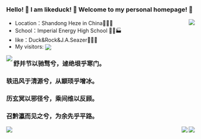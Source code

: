 ### Hello! 👋 I am likeduck! 👋 Welcome to my personal homepage! 👋

<img align=right src="https://github-readme-stats.vercel.app/api/top-langs/?username=likeduck&theme=light&layout=compact&hide_title=true" /> </div>

- Location：Shandong Heze in China🏰💒⛪
- School：Imperial Energy High School 🏪🏫🏭
- like：Duck&Rock&J.A.Seazer🏤🏥🏦
- My visitors: <img align=center src="https://visitor-badge.glitch.me/badge?username=likeduck&page_id=page.id&left_color=green&right_color=red" />

<img align="left" src="https://github-readme-stats.vercel.app/api?username=likeduck&show_icons=true&icon_color=228B22&border_radius=10&locale=ch&text_color=000000&&&count_private=true&hide_title=true" /> 

### 舒并节以驰骛兮，逴绝垠乎寒门。
### 轶迅风于清源兮，从颛顼乎增冰。
### 历玄冥以邪径兮，乘间维以反顾。
### 召黔瀛而见之兮，为余先乎平路。

<img align=right src="https://readme-typing-svg.demolab.com/?lines=+张+咸+池+奏+承+云+兮+二+女+御+九+韶+歌&color=FF6347" /> <img align=right src="https://readme-typing-svg.demolab.com/?lines=+使+湘+灵+鼓+瑟+兮+令+海+若+舞+冯+夷&color=228B22" />
<img src="https://github-readme-activity-graph.cyclic.app/graph?username=likeduck&multiline=true&bg_color=FFFAFA&color=000000&line=0000FF" />

